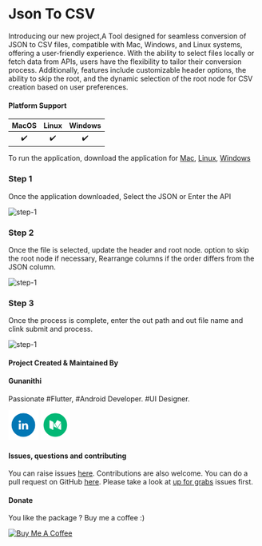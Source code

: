 # Json To CSV

Introducing our new project,A Tool designed for seamless conversion of JSON to CSV files, compatible with Mac, Windows, and Linux systems, offering a user-friendly experience. With the ability to select files locally or fetch data from APIs, users have the flexibility to tailor their conversion process. Additionally, features include customizable header options, the ability to skip the root, and the dynamic selection of the root node for CSV creation based on user preferences. 

#### Platform Support

| MacOS | Linux | Windows | 
| :---: | :---: | :-----: | 
|   ✔️   | ✔️  |  ✔️   

To run the application, download the application for [Mac](https://github.com/imtheguna/jsonToCSV/releases/download/JSONToCSV-v1.0.46/JsonToCSV-macos.tar.gz), [Linux](https://github.com/imtheguna/jsonToCSV/releases/download/JSONToCSV-v1.0.46/JsonToCSV-linux.tar.gz), [Windows](https://github.com/imtheguna/jsonToCSV/releases/download/JSONToCSV-v1.0.46/JsonToCSV-windows.zip)

### Step 1
  Once the application downloaded, Select the JSON or Enter the API

<a target="_blank"><img src="https://github.com/imtheguna/datamasking/assets/58139175/52a3575e-5787-48c2-a799-dbde6a0b2df1" alt="step-1" height="230" width="400"></a>

  
### Step 2
  Once the file is selected, update the header and root node. option to skip the root node if necessary, Rearrange columns if the order differs from the JSON column.

<a target="_blank"><img src="https://github.com/imtheguna/datamasking/assets/58139175/824086cc-4c3d-4a87-bf8e-9b43d3a5b5c3" alt="step-1" height="230" width="400"></a>

### Step 3
  Once the process is complete, enter the out path and out file name and clink submit and process.

<a target="_blank"><img src="https://github.com/imtheguna/datamasking/assets/58139175/9d797463-53d2-4934-97e0-735c8d937f19" alt="step-1" height="230" width="400"></a> 

#### Project Created & Maintained By

#### Gunanithi

Passionate #Flutter, #Android Developer. #UI Designer.


<a href="https://www.linkedin.com/in/imtheguna/"><img src="https://raw.githubusercontent.com/aritraroy/social-icons/master/linkedin-icon.png" alt="linkedin"  width="60"></a> <a href="https://medium.com/@imtheguna"><img src="https://raw.githubusercontent.com/aritraroy/social-icons/master/medium-icon.png" alt="medium" width="60"></a>

#### Issues, questions and contributing

You can raise issues [here](https://github.com/imtheguna/jsonToCSV/issues). Contributions are also welcome. You can do a pull request on GitHub [here](https://github.com/imtheguna/jsonToCSV/pulls). Please take a look at [up for grabs](https://github.com/imtheguna/jsonToCSV/issues) issues first.

#### Donate

You like the package ? Buy me a coffee :)

<a href="https://www.buymeacoffee.com/imtheguna" target="_blank"><img src="https://cdn.buymeacoffee.com/buttons/default-orange.png" alt="Buy Me A Coffee" height="41" width="174"></a>

